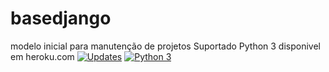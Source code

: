 # basedjango
modelo inicial para manutenção de projetos
Suportado Python 3
disponivel em heroku.com
[![Updates](https://pyup.io/repos/github/clelber/basedjango/shield.svg)](https://pyup.io/repos/github/clelber/basedjango/)
[![Python 3](https://pyup.io/repos/github/clelber/basedjango/python-3-shield.svg)](https://pyup.io/repos/github/clelber/basedjango/)
